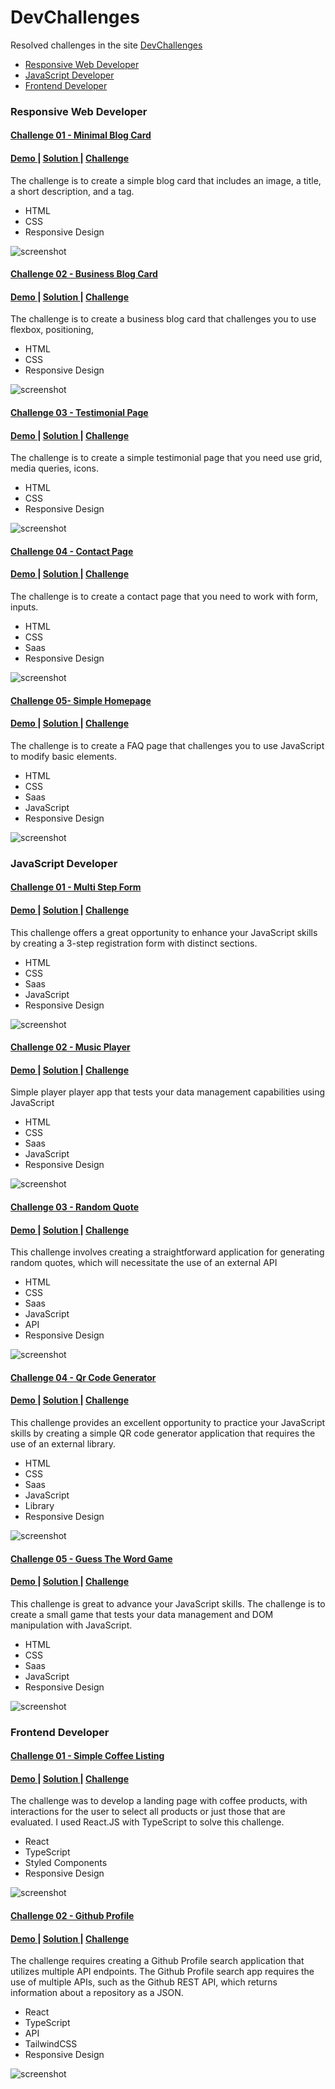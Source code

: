 # DevChallenges

Resolved challenges in the site [DevChallenges](https://devchallenges.io/)

- [Responsive Web Developer](#responsive-web-developer)
- [JavaScript Developer](#javascript-developer)
- [Frontend Developer](#frontend-developer)


### Responsive Web Developer

#### [Challenge 01 - Minimal Blog Card](1_Responsive_Web_Developer/01_minimal_blog_card)

<div>
  <h4>
    <a href="https://dev-minimal-blog-card.netlify.app/">
      Demo
    </a>
    <span> | </span>
    <a href="https://devchallenges.io/solution/8219">
      Solution
    </a>
    <span> | </span>
    <a href="https://devchallenges.io/challenge/27">
      Challenge
    </a>
  </h4>
</div>

The challenge is to create a simple blog card that includes an image, a title, a short description, and a tag.

- HTML
- CSS
- Responsive Design

![screenshot](1_Responsive_Web_Developer/01_minimal_blog_card/images/preview/desktop.png)

#### [Challenge 02 - Business Blog Card](1_Responsive_Web_Developer/02_business_blog_card)

<div>
  <h4>
    <a href="https://dev-business-blog-card.netlify.app/">
      Demo
    </a>
    <span> | </span>
    <a href="https://devchallenges.io/solution/8366">
      Solution
    </a>
    <span> | </span>
    <a href="https://devchallenges.io/challenge/28">
      Challenge
    </a>
  </h4>
</div>
The challenge is to create a business blog card that challenges you to use flexbox, positioning,

- HTML
- CSS
- Responsive Design

![screenshot](1_Responsive_Web_Developer/02_business_blog_card/images/preview/desktop.png)

#### [Challenge 03 - Testimonial Page](1_Responsive_Web_Developer/03_testimonial_page)

<div>
  <h4>
    <a href="https://dev-testimonial-page.netlify.app/">
      Demo
    </a>
    <span> | </span>
    <a href="https://devchallenges.io/solution/8469">
      Solution
    </a>
    <span> | </span>
    <a href="https://devchallenges.io/challenge/29">
      Challenge
    </a>
  </h4>
</div>
The challenge is to create a simple testimonial page that you need use grid, media queries, icons.

- HTML
- CSS
- Responsive Design

![screenshot](1_Responsive_Web_Developer/03_testimonial_page/images/preview/desktop.png)

#### [Challenge 04 - Contact Page](1_Responsive_Web_Developer/04_contact_page)

<div>
  <h4>
    <a href="https://dev-contact-page.netlify.app/">
      Demo
    </a>
    <span> | </span>
    <a href="https://devchallenges.io/solution/8557">
      Solution
    </a>
    <span> | </span>
    <a href="https://devchallenges.io/challenge/31">
      Challenge
    </a>
  </h4>
</div>
The challenge is to create a contact page that you need to work with form, inputs.

- HTML
- CSS
- Saas
- Responsive Design

![screenshot](1_Responsive_Web_Developer/04_contact_page/assets/preview/desktop.png)

#### [Challenge 05- Simple Homepage](1_Responsive_Web_Developer/05_simple_homepage)

<div>
  <h4>
    <a href="https://dev-simple-homepage.netlify.app/">
      Demo
    </a>
    <span> | </span>
    <a href="https://devchallenges.io/editor/solution/8590">
      Solution
    </a>
    <span> | </span>
    <a href="https://devchallenges.io/challenge/33">
      Challenge
    </a>
  </h4>
</div>
The challenge is to create a FAQ page that challenges you to use JavaScript to modify basic elements.

- HTML
- CSS
- Saas
- JavaScript
- Responsive Design

![screenshot](1_Responsive_Web_Developer/05_simple_homepage/assets/preview/desktop.png)

### JavaScript Developer

#### [Challenge 01 - Multi Step Form](2_JavaScript_Developer/01_minimal_blog_card)

<div>
  <h4>
    <a href="https://dev-multi-step-form.netlify.app/">
      Demo
    </a>
    <span> | </span>
    <a href="https://devchallenges.io/editor/solution/8707">
      Solution
    </a>
    <span> | </span>
    <a href="https://devchallenges.io/challenge/35">
      Challenge
    </a>
  </h4>
</div>

This challenge offers a great opportunity to enhance your JavaScript skills by creating a 3-step registration form with distinct sections.

- HTML
- CSS
- Saas
- JavaScript
- Responsive Design

![screenshot](2_JavaScript_Developer/01_multi_step_form/assets/preview/desktop.png)

#### [Challenge 02 - Music Player](2_JavaScript_Developer/02_music_player)

<div>
  <h4>
    <a href="https://dev-music-player.netlify.app/">
      Demo
    </a>
    <span> | </span>
    <a href="https://devchallenges.io/editor/solution/8913">
      Solution
    </a>
    <span> | </span>
    <a href="https://devchallenges.io/challenge/36">
      Challenge
    </a>
  </h4>
</div>

Simple player player app that tests your data management capabilities using JavaScript

- HTML
- CSS
- Saas
- JavaScript
- Responsive Design

![screenshot](2_JavaScript_Developer/02_music_player/assets/preview/desktop.png)

#### [Challenge 03 - Random Quote](2_JavaScript_Developer/03_random_quote)

<div>
  <h4>
    <a href="https://dev-random-quotee.netlify.app/">
      Demo
    </a>
    <span> | </span>
    <a href="https://devchallenges.io/editor/solution/9044">
      Solution
    </a>
    <span> | </span>
    <a href="https://devchallenges.io/challenge/38">
      Challenge
    </a>
  </h4>
</div>

This challenge involves creating a straightforward application for generating random quotes, which will necessitate the use of an external API

- HTML
- CSS
- Saas
- JavaScript
- API
- Responsive Design

![screenshot](2_JavaScript_Developer/03_random_quote/assets/preview/desktop.png)

#### [Challenge 04 - Qr Code Generator](2_JavaScript_Developer/04_qrcode_generator)

<div>
  <h4>
    <a href="https://dev-qrcode-generator.netlify.app/">
      Demo
    </a>
    <span> | </span>
    <a href="https://devchallenges.io/editor/solution/9157">
      Solution
    </a>
    <span> | </span>
    <a href="https://devchallenges.io/challenge/41">
      Challenge
    </a>
  </h4>
</div>

This challenge provides an excellent opportunity to practice your JavaScript skills by creating a simple QR code generator application that requires the use of an external library.

- HTML
- CSS
- Saas
- JavaScript
- Library
- Responsive Design

![screenshot](2_JavaScript_Developer/04_qrcode_generator/assets/preview/desktop.png)

#### [Challenge 05 - Guess The Word Game](2_JavaScript_Developer/05_guess_word_game)

<div>
  <h4>
    <a href="https://dev-word-game.netlify.app/">
      Demo
    </a>
    <span> | </span>
    <a href="https://devchallenges.io/editor/solution/8231">
      Solution
    </a>
    <span> | </span>
    <a href="https://devchallenges.io/challenge/37">
      Challenge
    </a>
  </h4>
</div>

This challenge is great to advance your JavaScript skills. The challenge is to create a small game that tests your data management and DOM manipulation with JavaScript.

- HTML
- CSS
- Saas
- JavaScript
- Responsive Design

![screenshot](2_JavaScript_Developer/05_guess_word_game/assets/preview/desktop.png)

### Frontend Developer

#### [Challenge 01 - Simple Coffee Listing](3_Frontend_Developer/01_simple_coffee_listing)

<div>
  <h4>
    <a href="https://dev-coffee-listing.netlify.app/">
      Demo
    </a>
    <span> | </span>
    <a href="https://devchallenges.io/editor/solution/9301">
      Solution
    </a>
    <span> | </span>
    <a href="https://devchallenges.io/challenge/45">
      Challenge
    </a>
  </h4>
</div>

The challenge was to develop a landing page with coffee products, with interactions for the user to select all products or just those that are evaluated. I used React.JS with TypeScript to solve this challenge.

- React
- TypeScript
- Styled Components
- Responsive Design

![screenshot](3_Frontend_Developer/01_simple_coffee_listing/public/preview/desktop.png)

#### [Challenge 02 - Github Profile](3_Frontend_Developer/02_github_profile)

<div>
  <h4>
    <a href="https://dev-github-profile.netlify.app/">
      Demo
    </a>
    <span> | </span>
    <a href="https://devchallenges.io/editor/solution/11022">
      Solution
    </a>
    <span> | </span>
    <a href="https://devchallenges.io/challenge/45">
      Challenge
    </a>
  </h4>
</div>

The challenge requires creating a Github Profile search application that utilizes multiple API endpoints. The Github Profile search app requires the use of multiple APIs, such as the Github REST API, which returns information about a repository as a JSON.

- React
- TypeScript
- API
- TailwindCSS
- Responsive Design

![screenshot](3_Frontend_Developer/02_github_profile/public/preview/desktop.png)
